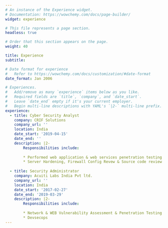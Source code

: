 ```yaml
---
# An instance of the Experience widget.
# Documentation: https://wowchemy.com/docs/page-builder/
widget: experience

# This file represents a page section.
headless: true

# Order that this section appears on the page.
weight: 40

title: Experience
subtitle:

# Date format for experience
#   Refer to https://wowchemy.com/docs/customization/#date-format
date_format: Jan 2006

# Experiences.
#   Add/remove as many `experience` items below as you like.
#   Required fields are `title`, `company`, and `date_start`.
#   Leave `date_end` empty if it's your current employer.
#   Begin multi-line descriptions with YAML's `|2-` multi-line prefix.
experience:
  - title: Cyber Security Analyst
    company: CRIF Solutions
    company_url: ''
    location: India
    date_start: '2019-04-15'
    date_end: ''
    description: |2-
        Responsibilities include:
        
        * Performed web application & web services penetration testing on applications
        * Server Hardening, Firewall Config Revew & Source code review.
        
  - title: Security Administrator
    company: Acuiti Labs India Pvt ltd.
    company_url: ''
    location: India
    date_start: '2017-02-27'
    date_end: '2019-03-29'
    description: |2-
        Responsibilities include:
        
        * Network & WEB Vulnerability Assessment & Penetration Testing
        * Devsecops 
---
```


